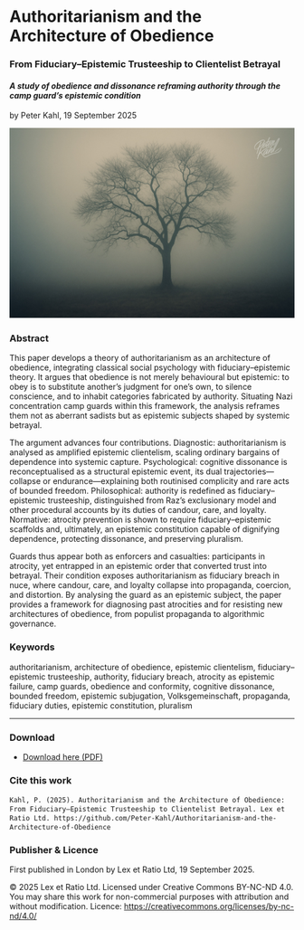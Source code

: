 # Authoritarianism and the Architecture of Obedience

### From Fiduciary–Epistemic Trusteeship to Clientelist Betrayal

#### _A study of obedience and dissonance reframing authority through the camp guard’s epistemic condition_

by Peter Kahl, 19 September 2025

![alt text](https://github.com/Peter-Kahl/Atrocity-as-Epistemic-Failure/blob/main/atrocity.jpg?raw=true)

### Abstract

This paper develops a theory of authoritarianism as an architecture of obedience, integrating classical social psychology with fiduciary–epistemic theory. It argues that obedience is not merely behavioural but epistemic: to obey is to substitute another’s judgment for one’s own, to silence conscience, and to inhabit categories fabricated by authority. Situating Nazi concentration camp guards within this framework, the analysis reframes them not as aberrant sadists but as epistemic subjects shaped by systemic betrayal.

The argument advances four contributions. Diagnostic: authoritarianism is analysed as amplified epistemic clientelism, scaling ordinary bargains of dependence into systemic capture. Psychological: cognitive dissonance is reconceptualised as a structural epistemic event, its dual trajectories—collapse or endurance—explaining both routinised complicity and rare acts of bounded freedom. Philosophical: authority is redefined as fiduciary–epistemic trusteeship, distinguished from Raz’s exclusionary model and other procedural accounts by its duties of candour, care, and loyalty. Normative: atrocity prevention is shown to require fiduciary–epistemic scaffolds and, ultimately, an epistemic constitution capable of dignifying dependence, protecting dissonance, and preserving pluralism.

Guards thus appear both as enforcers and casualties: participants in atrocity, yet entrapped in an epistemic order that converted trust into betrayal. Their condition exposes authoritarianism as fiduciary breach in nuce, where candour, care, and loyalty collapse into propaganda, coercion, and distortion. By analysing the guard as an epistemic subject, the paper provides a framework for diagnosing past atrocities and for resisting new architectures of obedience, from populist propaganda to algorithmic governance.

### Keywords

authoritarianism, architecture of obedience, epistemic clientelism, fiduciary–epistemic trusteeship, authority, fiduciary breach, atrocity as epistemic failure, camp guards, obedience and conformity, cognitive dissonance, bounded freedom, epistemic subjugation, Volksgemeinschaft, propaganda, fiduciary duties, epistemic constitution, pluralism

---

### Download

- [Download here (PDF)](https://raw.githubusercontent.com/Peter-Kahl/Atrocity-as-Epistemic-Failure/master/Kahl_P_Authoritarianism_and_the_Architecture_of_Obedience_2025-09-19.pdf)

### Cite this work

```
Kahl, P. (2025). Authoritarianism and the Architecture of Obedience: From Fiduciary–Epistemic Trusteeship to Clientelist Betrayal. Lex et Ratio Ltd. https://github.com/Peter-Kahl/Authoritarianism-and-the-Architecture-of-Obedience
```

### Publisher & Licence

First published in London by Lex et Ratio Ltd, 19 September 2025.

© 2025 Lex et Ratio Ltd. Licensed under Creative Commons BY-NC-ND 4.0.\
You may share this work for non-commercial purposes with attribution and without modification. Licence: https://creativecommons.org/licenses/by-nc-nd/4.0/